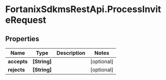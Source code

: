 # FortanixSdkmsRestApi.ProcessInviteRequest

## Properties
Name | Type | Description | Notes
------------ | ------------- | ------------- | -------------
**accepts** | **[String]** |  | [optional] 
**rejects** | **[String]** |  | [optional] 


